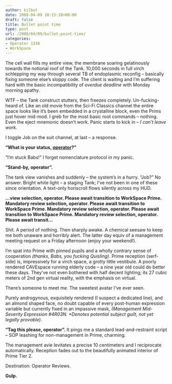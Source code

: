 ```yaml
---
author: kilbot
date: 2008-04-09 18:15:18+00:00
draft: false
title: Bullet point time
type: post
url: /2008/04/09/bullet-point-time/
categories:
- Operator 1338
- WorkSpace
---
```


The cell wall fills my entire view, the membrane soaring gelatinously towards the notional roof of the Tank. 10,000 seconds in full virch schlepping my way through several TB of endoplasmic reconfig – basically fixing someone else’s sloppy code. The client is waiting and I’m suffering hard with the basic incompatibility of _overdue deadline_ with Monday morning apathy.

WTF – the Tank construct stutters, then freezes completely. Un-fucking-heard of. Like an old movie from the Sci-Fi Classics channel the entire space looks like it’s been embedded in a crystalline block, even the Prims just hover mid-mod. I greb for the most basic root commands – nothing. Even the eject mnemonic doesn’t work. Panic starts to kick in – _I can’t leave work._

I toggle Job on the suit channel, at last – a response.

**“What is your status, [operator](/wp-content/uploads/2009/07/workspace02.jpg)?”**

“I’m stuck Babs!” I forget nomenclature protocol in my panic.

**“Stand-by, operator”.**

The tank view vanishes and suddenly – the system’s in a hurry. “Job?” No answer. Bright white light – a staging Tank; I’ve not been in one of these since orientation. A text-only horiscroll flows silently across my HUD.

**…view selection, operator. Please await transition to WorkSpace Prime. Mandatory review selection, operator. Please await transition to WorkSpace Prime. Mandatory review selection, operator. Please await transition to WorkSpace Prime. Mandatory review selection, operator. Please await transit…**

Shit. A period of nothing. Then sharply awake. A chemical seesaw to keep me both unaware and horribly alert. The latter day equiv of a management meeting request on a Friday afternoon (enjoy your weekend!).

I’m spat into Prime with pinned pupils and a wholly contrary sense of cooperation _(thanks, Babs, you fucking Quisling)_. Prime reception (serf-side) is, impressively for a virch space, a grotty little vestibule. A poorly rendered CAVEspace running elderly code – a nine year old could do better these days. They’ve not even bothered with half decent lighting; its 27 cubic meters of 2nd gen virtual reality, with the emphasis on virtual.

There’s someone to meet me. The sweetest avatar I’ve ever seen.

Purely androgynous, exquisitely rendered (I suspect a dedicated line), and an almond shaped face, no doubt capable of every post-human expression variable but currently fixed in an impassive mask, _(Management Mid-Severity Expression #4R03N. *Denotes potential subject guilt, not yet legally provable)_.

**“Tag this please, operator”.** It pings me a standard lead-and-restraint script – SOP leashing for non-management in Prime, charming.

The management avie levitates a precise 10 centimeters and I reciprocate automatically. Reception fades out to the beautifully animated interior of Prime Tier 2.

Destination: Operator Reviews.

**Gulp.**
